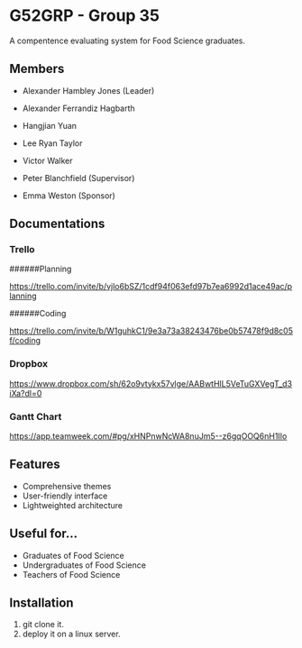 # G52GRP - Group 35
A compentence evaluating system for Food Science graduates.

## Members

- Alexander Hambley Jones (Leader)
- Alexander Ferrandiz Hagbarth
- Hangjian Yuan
- Lee Ryan Taylor
- Victor Walker



- Peter Blanchfield (Supervisor)
- Emma Weston (Sponsor)

## Documentations

### Trello

######Planning

https://trello.com/invite/b/vjlo6bSZ/1cdf94f063efd97b7ea6992d1ace49ac/planning

######Coding

https://trello.com/invite/b/W1guhkC1/9e3a73a38243476be0b57478f9d8c05f/coding

### Dropbox

https://www.dropbox.com/sh/62o9vtykx57vlge/AABwtHlL5VeTuGXVegT_d3iXa?dl=0

### Gantt Chart

https://app.teamweek.com/#pg/xHNPnwNcWA8nuJm5--z6gqOOQ6nH1IIo

## Features

- Comprehensive themes
- User-friendly interface
- Lightweighted architecture


## Useful for...
- Graduates of Food Science
- Undergraduates of Food Science
- Teachers of Food Science

## Installation
1. git clone it.
2. deploy it on a linux server.
